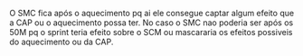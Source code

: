 O SMC fica após o aquecimento pq ai ele consegue captar algum efeito que a CAP ou o aquecimento possa ter. No caso o SMC nao poderia ser após os 50M pq o sprint teria efeito sobre o SCM ou mascararia os efeitos possiveis do aquecimento ou da CAP.
